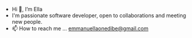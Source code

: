 -  Hi 👋, I’m Ella
- I'm passionate software developer,
 open to collaborations and meeting new people.
- 📫 How to reach me ... emmanuellaonedibe@gmail.com

<!---
Emmanuella22/Emmanuella22 is a ✨ special ✨ repository because its `README.md` (this file) appears on your GitHub profile.
You can click the Preview link to take a look at your changes.
--->
